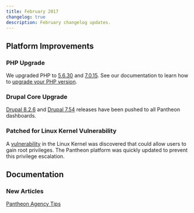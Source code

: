 ```yaml
---
title: February 2017
changelog: true
description: February changelog updates.
---
```

## Platform Improvements

### PHP Upgrade
We upgraded PHP to [5.6.30](https://secure.php.net/archive/2017.php#id2017-01-19-3) and [7.0.15](https://secure.php.net/archive/2017.php#id2017-02-16-1). See our documentation to learn how to [upgrade your PHP version](/docs/php-versions/).

### Drupal Core Upgrade
[Drupal 8.2.6](https://www.drupal.org/project/drupal/releases/8.2.6) and [Drupal 7.54](https://www.drupal.org/project/drupal/releases/7.54) releases have been pushed to all Pantheon dashboards.

### Patched for Linux Kernel Vulnerability
A [vulnerability](https://cve.mitre.org/cgi-bin/cvename.cgi?name=CVE-2017-6074) in the Linux Kernel was discovered that could allow users to gain root privileges. The Pantheon platform was quickly updated to prevent this privilege escalation.

## Documentation
### New Articles

[Pantheon Agency Tips](/docs/agency-tips/)
